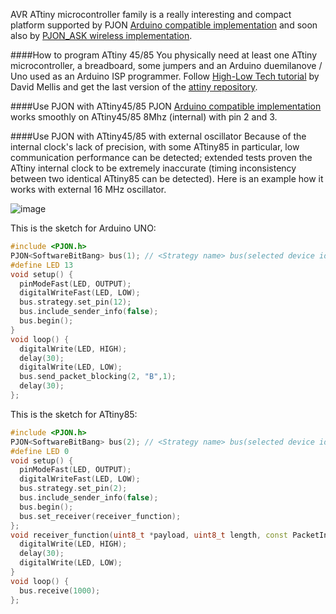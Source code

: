 AVR ATtiny microcontroller family is a really interesting and compact platform supported by PJON [Arduino compatible implementation](https://github.com/gioblu/PJON) and soon also by [PJON_ASK wireless implementation](https://github.com/gioblu/PJON_ASK). 

####How to program ATtiny 45/85
You physically need at least one ATtiny microcontroller, a breadboard, some jumpers and an Arduino duemilanove / Uno used as an Arduino ISP programmer. Follow [High-Low Tech tutorial](http://highlowtech.org/?p=1706) by David Mellis and get the last version of the [attiny repository](https://github.com/damellis/attiny).

####Use PJON with ATtiny45/85
PJON [Arduino compatible implementation](https://github.com/gioblu/PJON) works smoothly on ATtiny45/85 8Mhz (internal) with pin 2 and 3.  

####Use PJON with ATtiny45/85 with external oscillator
Because of the internal clock's lack of precision, with some ATtiny85 in particular, low communication performance can be detected; extended tests proven the ATtiny internal clock to be extremely inaccurate (timing inconsistency between two identical ATtiny85 can be detected). Here is an example how it works with external 16 MHz oscillator.

![image](http://www.gioblu.com/PJON/PJON-ATtiny85-16mhz-external.png)

This is the sketch for Arduino UNO:
```cpp
#include <PJON.h>
PJON<SoftwareBitBang> bus(1); // <Strategy name> bus(selected device id)
#define LED 13
void setup() {
  pinModeFast(LED, OUTPUT);
  digitalWriteFast(LED, LOW);
  bus.strategy.set_pin(12);
  bus.include_sender_info(false);
  bus.begin();
}
void loop() {  
  digitalWrite(LED, HIGH);
  delay(30);
  digitalWrite(LED, LOW);
  bus.send_packet_blocking(2, "B",1);
  delay(30);
};

```
This is the sketch for ATtiny85:
```cpp
#include <PJON.h>
PJON<SoftwareBitBang> bus(2); // <Strategy name> bus(selected device id)
#define LED 0
void setup() {
  pinModeFast(LED, OUTPUT);
  digitalWriteFast(LED, LOW);
  bus.strategy.set_pin(2);
  bus.include_sender_info(false);
  bus.begin();
  bus.set_receiver(receiver_function);
};
void receiver_function(uint8_t *payload, uint8_t length, const PacketInfo &packet_info) {
  digitalWrite(LED, HIGH);
  delay(30);
  digitalWrite(LED, LOW);
}
void loop() {
  bus.receive(1000);
};

```
